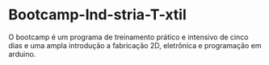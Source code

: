 # Bootcamp-Ind-stria-T-xtil
O bootcamp é um programa de treinamento prático e intensivo de cinco dias e uma ampla introdução a fabricação 2D, eletrônica e programação em arduino.
